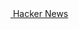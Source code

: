 
<a href="https://news.ycombinator.com/"><img src="http://proxy.duckduckgo.com/ip3/news.ycombinator.com.ico" height="16" width="16"> Hacker News </a>
